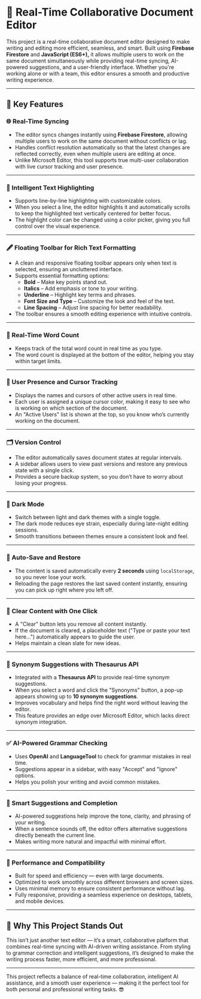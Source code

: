 # 📝 Real-Time Collaborative Document Editor  
This project is a real-time collaborative document editor designed to make writing and editing more efficient, seamless, and smart. Built using **Firebase Firestore** and **JavaScript (ES6+),** it allows multiple users to work on the same document simultaneously while providing real-time syncing, AI-powered suggestions, and a user-friendly interface. Whether you're working alone or with a team, this editor ensures a smooth and productive writing experience.  

---

## 🚀 Key Features  

### 🌐 Real-Time Syncing  
- The editor syncs changes instantly using **Firebase Firestore**, allowing multiple users to work on the same document without conflicts or lag.  
- Handles conflict resolution automatically so that the latest changes are reflected correctly, even when multiple users are editing at once.  
- Unlike Microsoft Editor, this tool supports true multi-user collaboration with live cursor tracking and user presence.  

---

### 🎯 Intelligent Text Highlighting  
- Supports line-by-line highlighting with customizable colors.  
- When you select a line, the editor highlights it and automatically scrolls to keep the highlighted text vertically centered for better focus.  
- The highlight color can be changed using a color picker, giving you full control over the visual experience.  

---

### 🖋️ Floating Toolbar for Rich Text Formatting  
- A clean and responsive floating toolbar appears only when text is selected, ensuring an uncluttered interface.  
- Supports essential formatting options:  
   - **Bold** – Make key points stand out.  
   - **Italics** – Add emphasis or tone to your writing.  
   - **Underline** – Highlight key terms and phrases.  
   - **Font Size and Type** – Customize the look and feel of the text.  
   - **Line Spacing** – Adjust line spacing for better readability.  
- The toolbar ensures a smooth editing experience with intuitive controls.  

---

### 🧮 Real-Time Word Count  
- Keeps track of the total word count in real time as you type.  
- The word count is displayed at the bottom of the editor, helping you stay within target limits.  

---

### 👥 User Presence and Cursor Tracking  
- Displays the names and cursors of other active users in real time.  
- Each user is assigned a unique cursor color, making it easy to see who is working on which section of the document.  
- An "Active Users" list is shown at the top, so you know who’s currently working on the document.  

---

### 🗂️ Version Control  
- The editor automatically saves document states at regular intervals.  
- A sidebar allows users to view past versions and restore any previous state with a single click.  
- Provides a secure backup system, so you don’t have to worry about losing your progress.  

---

### 🌙 Dark Mode  
- Switch between light and dark themes with a single toggle.  
- The dark mode reduces eye strain, especially during late-night editing sessions.  
- Smooth transitions between themes ensure a consistent look and feel.  

---

### 🔄 Auto-Save and Restore  
- The content is saved automatically every **2 seconds** using `localStorage`, so you never lose your work.  
- Reloading the page restores the last saved content instantly, ensuring you can pick up right where you left off.  

---

### 🧹 Clear Content with One Click  
- A "Clear" button lets you remove all content instantly.  
- If the document is cleared, a placeholder text ("Type or paste your text here...") automatically appears to guide the user.  
- Helps maintain a clean slate for new ideas.  

---

### 📖 Synonym Suggestions with Thesaurus API  
- Integrated with a **Thesaurus API** to provide real-time synonym suggestions.  
- When you select a word and click the "Synonyms" button, a pop-up appears showing up to **10 synonym suggestions**.  
- Improves vocabulary and helps find the right word without leaving the editor.  
- This feature provides an edge over Microsoft Editor, which lacks direct synonym integration.  

---

### ✅ AI-Powered Grammar Checking  
- Uses **OpenAI** and **LanguageTool** to check for grammar mistakes in real time.  
- Suggestions appear in a sidebar, with easy "Accept" and "Ignore" options.  
- Helps you polish your writing and avoid common mistakes.  

---

### 🤖 Smart Suggestions and Completion  
- AI-powered suggestions help improve the tone, clarity, and phrasing of your writing.  
- When a sentence sounds off, the editor offers alternative suggestions directly beneath the current line.  
- Makes writing more natural and impactful with minimal effort.  

---

### 🚀 Performance and Compatibility  
- Built for speed and efficiency — even with large documents.  
- Optimized to work smoothly across different browsers and screen sizes.  
- Uses minimal memory to ensure consistent performance without lag.  
- Fully responsive, providing a seamless experience on desktops, tablets, and mobile devices.  

---

## 🎯 Why This Project Stands Out  
This isn’t just another text editor — it’s a smart, collaborative platform that combines real-time syncing with AI-driven writing assistance. From styling to grammar correction and intelligent suggestions, it’s designed to make the writing process faster, more efficient, and more professional.  

---

This project reflects a balance of real-time collaboration, intelligent AI assistance, and a smooth user experience — making it the perfect tool for both personal and professional writing tasks. 😎  
